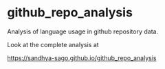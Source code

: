 # github_repo_analysis
Analysis of language usage in github repository data.

Look at the complete analysis at

https://sandhya-sago.github.io/github_repo_analysis

